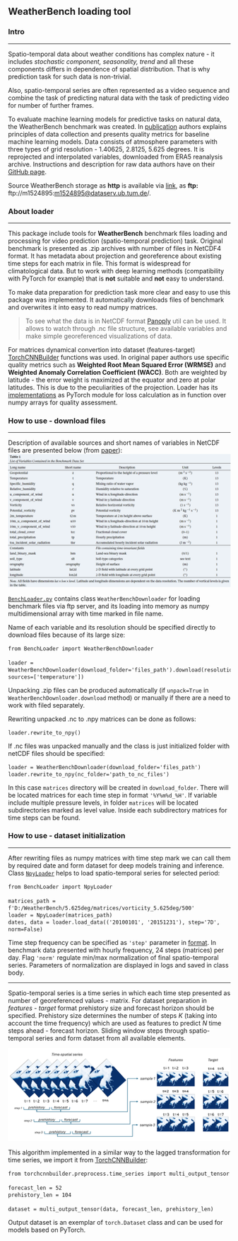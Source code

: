 
## WeatherBench loading tool

### Intro
___
Spatio-temporal data about weather conditions has complex nature - it includes _stochastic component, seasonality, trend_ 
and all these components differs in dependence of spatial distribution. 
That is why prediction task for such data is non-trivial. 

Also, spatio-temporal series are often represented as a video sequence and combine the task of predicting natural data with 
the task of predicting video for number of further frames.

To evaluate machine learning models for predictive tasks on natural data, the WeatherBench benchmark was created.
In [publication](https://agupubs.onlinelibrary.wiley.com/doi/epdf/10.1029/2020MS002203) authors explains principles 
of data collection and presents quality metrics for baseline machine learning models. Data consists of atmosphere 
parameters with three types of grid resolution  - 1.40625, 2.8125, 5.625 degrees. It is reprojected and interpolated variables, 
downloaded from ERA5 reanalysis archive. Instructions and description for raw data authors have on their 
[GitHub page](https://github.com/pangeo-data/WeatherBench).   

Source WeatherBench storage as **http** is available via [link](https://dataserv.ub.tum.de/s/m1524895?path=%2F), as **ftp:** ftp://m1524895:m1524895@dataserv.ub.tum.de/.


### About loader
___
This package include tools for **WeatherBench** benchmark files loading and processing for video prediction (spatio-temporal prediction) task.
Original benchmark is presented as .zip archives with number of files in NetCDF4 format. It has metadata about projection and georeference 
about existing time steps for each matrix in file. This format is widespread for climatological data. But to 
work with deep learning methods (compatibility with PyTorch for example) that is **not** suitable and **not** easy to understand.

To make data preparation for prediction task more clear and easy to use this package was implemented. It automatically downloads files of 
benchmark and overwrites it into easy to read numpy matrices. 

> To see what the data is in NetCDF format [Panoply](https://www.giss.nasa.gov/tools/panoply/download/) util can be used.
> It allows to watch through .nc file structure, see available variables and make simple georeferenced visualizations of data.

For matrices dynamical convertion into dataset (features-target) [TorchCNNBuilder](https://github.com/ChrisLisbon/TorchCNNBuilder)
functions was used. 
In original paper authors use specific quality metrics such as **Weighted Root Mean Squared Error (WRMSE)** and 
**Weighted Anomaly Correlation Coefficient (WACC)**. Both are weighted by latitude - the error weight is maximized 
at the equator and zero at polar latitudes. This is due to the peculiarities of the projection. Loader has its [implementations](Metrics.py) as PyTorch module for loss calculation
as in function over numpy arrays for quality assessment. 


### How to use - download files
___

Description of available sources and short names of variables in NetCDF files are presented below (from [paper](https://agupubs.onlinelibrary.wiley.com/doi/epdf/10.1029/2020MS002203)):
![SegmentLocal](media/var_table.png "segment")

[```BenchLoader.py```](BenchLoader.py) contains class ```WeatherBenchDownloader``` for loading benchmark files via ftp server, and its loading into memory as numpy multidimensional array with time marked in file name.

Name of each variable and its resolution should be specified directly to download files because of its large size:


    from BenchLoader import WeatherBenchDownloader

    loader = WeatherBenchDownloader(download_folder='files_path').download(resolution='5.625deg', sources=['temperature'])

Unpacking .zip files can be produced automatically (if ```unpack=True``` in ```WeatherBenchDownloader.download``` method) or manually if there are a need to work with filed separately.

Rewriting unpacked .nc to .npy matrices can be done as follows:

    loader.rewrite_to_npy()

If .nc files was unpacked manually and the class is just initialized folder with netCDF files should be specified: 
    
    loader = WeatherBenchDownloader(download_folder='files_path')
    loader.rewrite_to_npy(nc_folder='path_to_nc_files')

In this case ```matrices``` directory will be created in ```download_folder```. There will be located matrices for each time step in format ```'%Y%m%d_%H'```. 
If variable include multiple pressure levels, in folder ```matrices``` will be located subdirectories marked as level value. 
Inside each subdirectory matrices for time steps can be found.
    
### How to use - dataset initialization
___

After rewriting files as numpy matrices with time step mark we can call them by required date and form dataset for deep models
training and inference. Class [```NpyLoader```](BenchLoader.py) helps to load spatio-temporal series for selected period:

```
from BenchLoader import NpyLoader

matrices_path = f'D:/WeatherBench/5.625deg/matrices/vorticity_5.625deg/500'
loader = NpyLoader(matrices_path)
dates, data = loader.load_data(('20100101', '20151231'), step='7D', norm=False)
```
Time step frequency can be specified as ```'step'``` parameter in [format](https://pandas.pydata.org/pandas-docs/stable/user_guide/timeseries.html#offset-aliases).
In benchmark data presented with hourly frequency, 24 steps (matrices) per day.  Flag ```'norm'``` regulate min/max normalization of final 
spatio-temporal series. Parameters of normalization are displayed in logs and saved in class body. 

___
Spatio-temporal series is a time series in which each time step presented as number of georeferenced values - matrix. For dataset preparation in
_features - target_ format prehistory size and forecast horizon should be specified. Prehistory size determines the number of steps _K_ (taking into account the time frequency) 
which are used as features to predict _N_ time steps ahead - forecast horizon. Sliding window steps through spatio-temporal series and form dataset from all available elements. 

![SegmentLocal](media/dataset_form.png "segment")

This algorithm implemented in a similar way to the lagged transformation for time series, we import it from 
[TorchCNNBuilder](https://github.com/ChrisLisbon/TorchCNNBuilder/blob/main/torchcnnbuilder/preprocess/time_series.py):
```
from torchcnnbuilder.preprocess.time_series import multi_output_tensor

forecast_len = 52
prehistory_len = 104

dataset = multi_output_tensor(data, forecast_len, prehistory_len)
```

Output dataset is an exemplar of ```torch.Dataset``` class and can be used for models based on PyTorch. 




